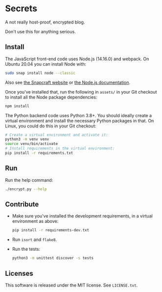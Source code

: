 # Secrets

A not really host-proof, encrypted blog.

Don't use this for anything serious.

## Install

The JavaScript front-end code uses Node.js (14.16.0) and webpack. On Ubuntu 20.04 you can install Node with:

```bash
sudo snap install node --classic
```

Also see [the Snapcraft website](https://snapcraft.io/node) or [the Node.js documentation](https://nodejs.org/en/download/).

Once you've installed that, run the following in `assets/` in your Git checkout to install all the Node package dependencies:

```bash
npm install
```

The Python backend code uses Python 3.8+. You should ideally create a virtual environment and install the necessary Python packages in that. On Linux, you could do this in your Git checkout:

```bash
# Create a virtual environment and activate it:
python3 -m venv venv
source venv/bin/activate
# Install requirements in the virtual environment:
pip install -r requirements.txt
```

## Run

Run the help command:

```bash
./encrypt.py --help
```

## Contribute

* Make sure you've installed the development requirements, in a virtual environment as above:

    ```bash
    pip install -r requirements-dev.txt
    ```

* Run `isort` and `flake8`.
* Run the tests:

    ```bash
    python3 -m unittest discover -s tests
    ```

## Licenses

This software is released under the MIT license. See `LICENSE.txt`.
